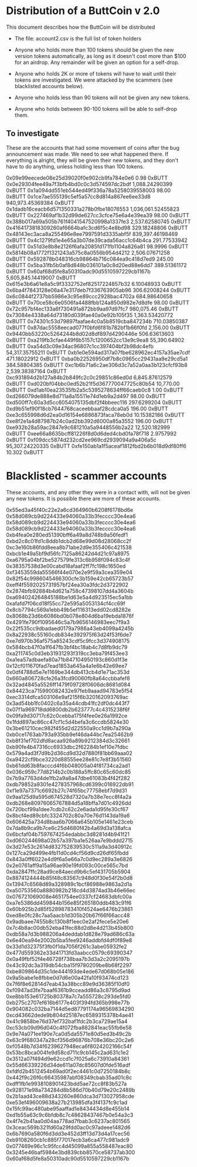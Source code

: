 # Distribution of a ButtCoin v 2.0


This document describes how the ButtCoin will be distributed

- The file: account2.csv is the full list of token holders


- Anyone who holds more than 100 tokens should be given the new version tokens automatically, as long as it doesn't cost more than $100 for an airdrop. Any remainder will be given an option for a self-drop.

- Anyone who holds 2K or more of tokens will have to wait until their tokens are investigated. We were attacked by the scammers (see blacklisted accounts below).

- Anyone who holds less than 90 tokens will not be given any new tokens.

- Anyone who holds between 90-100 tokens will be able to self-drop them.




## To investigate

These are the accounts that had some movement of coins after the bug announcement was made. We need to see what happened there.
If everything is alright, they will be given their new tokens, and they don't have to do anything, unless holding less than 100 tokens.

0x09e99eecede08e25d39020f0e902cb9fa784e0e6	0.98 0xBUTT
0x0e29304fee49a7f3bfb4bd0c0c3d574597dc2bdf	1,088.24290399 0xBUTT
0x1a094dd551eb544ed49f336a78a5258039558003	98.00 0xBUTT
0x1ce7ae555139c5ef5a57cc8d814a867ee6ee33d8	940,973.45369384 0xBUTT
0x1dadb16ceacb6d571350331a278b0fbe18076553	1,036,061.52455823 0xBUTT
0x227469af1b32d99de627cc3cfce75e6a4e39ea39	98.00 0xBUTT
0x388b017a69a505b761f4041547520998a1337fe3	2,537.62580745 0xBUTT
0x4164173818309260af6664bafc3cd6f5c4e8bd98	329.18248806 0xBUTT
0x48143ec3aca8a255496e8ee7997591d3335abf5f	839,397.46198469 0xBUTT
0x4c1279fd1e4e65a3b07de39cada56acc1c64b4ca	291.77533942 0xBUTT
0x51d3e8b8e2126f6afa2085fd171fb1104a826a81	98.9996 0xBUTT
0x5814b08a1772f1321243a575c8a0556b954d4212	2,506.07671258 0xBUTT
0x592878b048316cb98864b716c084ea9c418d7ed9	245.00 0xBUTT
0x5ba31fb5b0af8d848b036101a0c8d20ed88e6dd7	389.51361172 0xBUTT
0x60af68d5fe8a50310adc90d5510597229cb1167b	5,605,845.14419007 0xBUTT
0x615e3b6a61e8a5c9f3332752ef82517224857b32	6.10048933 0xBUTT
0x6ba4f7843128e06a47e317deb7f336763905ab96	306.62008244 0xBUTT
0x6c0844f2737bb5986e3c95e89ccc2928bac4702a	684.98640658 0xBUTT
0x70ce58c6e0506fa4488fbb124a850d982e7d8dfe	98.00 0xBUTT
0x72c957bf4ec133a6f730491a872bb9aa97d97fc7	980,075.46 0xBUTT
0x73084e4338a64d73180d039fae40a0e92b105f35	1,363.53420772 0xBUTT
0x74301c53d79897faafae4c0a5b8519cba847234b	710.03850387 0xBUTT
0x87dac5558eecad077f0bfd6f81b782bf1b66f0fd	2,156.00 0xBUTT
0x9440bb53220c5264244b8d02d8df897d4290446e	506.63613603 0xBUTT
0xa219fb3cfae449f6b5157c1200652cc13e9c9ea8	55,390.64902 0xBUTT
0xa54d3c09e34ac96807c1cc397404bf2b98dc4efb	54,317.35755211 0xBUTT
0xb1e0e594ad317a07fbe628962ec4157a35ae7cdf	471.18022912 0xBUTT
0xba0b22526950df7b8c0965cc29431aa9e29cd5a1	384.58804385 0xBUTT
0xc1b6b71a6c2ae306d3c7a52a0aa3b123cfcf93b8	2,539.38387164 0xBUTT
0xc931894d2b127a84b2b849fc2c0c29851c86ed0d	6,845.87612579 0xBUTT
0xd020bf04bbc0ed52b21f5d367770047725c80b54	10,770.00 0xBUTT
0xd1ab10ea23535fb2a5c5395278634ff66caeb0c8	1.00 0xBUTT
0xd266079de888e8d711a8a15511e74d1eb9a2d497	98.00 0xBUTT
0xd500ff7c60a3d5cc6054075135dbf2f4bbeec116	297.6299204 0xBUTT
0xd9b51ef90f18cb7644768caceebbaaf28cdca0a5	196.00 0xBUTT
0xe3c655998d6d2ea0d16154e6886873faca78eb0d	10.15382186 0xBUTT
0xe8f2e1a4d87987b24c0ad2bb392d6000a85a3552	196.00 0xBUTT
0xe932b28a59ac2847e9c681210a5a9448556b2a22	12,520.182999 0xBUTT
0xee66a8635bcff81226f8d0d6ded4cbd0fa78f718	2.9757992 0xBUTT
0xf09dcc5874d232cd2ee969cd2939094a9a406a5c	95,307.24220335 0xBUTT
0xfe150ab1a1f5aceaf1812fbd2b6b018d9df80ff6	10.302 0xBUTT

# Blacklisted - scammer accounts

These accounts, and any other they were in a contact with, will not be given any new tokens. 
It is possible there are more of these accounts.

0x55ed3a45f40c22e2a6cd364960b6208f6178bd6e
0x58d089cb9d224433e94060a33b3fecccc30e4ea6
0x58d089cb9d224433e94060a33b3fecccc30e4ea6
0x58d089cb9d224433e94060a33b3fecccc30e4ea6
0xb4fea0e280ed51390bff6a49a8d748b9a56fedf1
0xbd2c8c01fd1c8ddb1dcb2d68e99d08d28068cc2f
0xc3e160b86fdd8eea8b71abe2d9e355406c421538
0xbcb1e49a5bf9d56fc7125a86242d4d21c97a8975
0xa6795a04bf2be527579fe313c6b958f094c83c4f
0x38357538d3e00cabd18afaaf2ff7fc198c1650ed
0xf3453559da55566f44e070e2e9f59a3cea359e04
0x82f54c9986045466300cfe3b159e42cb65723b57
0xeff4f5592025731957bf24ea30a3fdc2d3722902
0x2874bfb92884b4d621a758c47398107dd4a3604b
0xa694024264845188be1d63e5a4d923515ec5a1bb
0xafafd7f06cd18f55cc72e595a5053134cf4cc69f
0x8cb7794c569a1ebb49b5ef116313edd02cd8282e
0x8068b23d6b6086bd0b078e804d6ba19ebda1876f
0x4291fe790f1095646c5a7b9656146983eec7f9a3
0x22f535cc9dbadaed0179a7986a43eb4099a4245b
0x8a22938c55160cdb834e392975f63d24f53f6de7
0xe7d970b36af575a85243cdf5c9fcc3d374908175
0x584bcb47f0a1f647fb3bf4bc18ab4c7d8fb9dc79
0xa211745c0d3eb31931293f319cc3eba79f453ee3
0xa1ea57adbaefa80a71b847104950193c860d1f3e
0x12cf011670fad7ead1853a645a4a1e6b42e69ee7
0x0df4788d5e7e1169be344db413cb4d1e71ac353d
0x660a806728cfe26a3fcd90060fb8a64ccbbafef8
0x32ad4845a5526ff1479f09728f0606dc8681d084
0x84423ca715990082432e97feb9aaad94783e5f54
0xec3314dfca503106e9af215f6b320162093769ac
0x3ad54bb1fc0402c6a35a44cdb41fc2df0dc443f7
0x07f1a969718dd6800db2b623777c4c4315238f6f
0x09fa9d30717c62c0cebba175f4fee0e26a1992ce
0x1fdd897ac86cc47cf1c5d4befa3c6ccdb5824e30
0x3be61210cec982f455d2d22550a9cc1d9b7a290a
0xb0ce1763ab793a935bb9ef46da44bc7ea25462b9
0xb8f31ef702dfd8acaa926a89b9212384d3c32661
0xb90fe4b47316cc6933dbc2f62284b1ef10e7fdbc
0x579a4ad3f7d9b2d36cd9d32d7880f81bb69aaa02
0xa9422cf9bce3220d88555ee28e81c7e8f3b51560
0xb61dd63b8facccd4f6b048005a04f81734ca2ad1
0x036c959c77d8214b2c0b188a5ffc80c65c60dc85
0x7b9a7763d4de1fb2a9a8a47dbe61083b4f42f282
0xdb79852a9301e4278357968cd6399c016922db91
0xf1e97a7371c6692b27c74f65bc77758ebf7d9d31
0x9aa125d9a595d674528d7320a7b38e7ecc8f4a2a
0xdb268e80976065767884d5a18bffa7d01c4926dd
0x720bcf99a1dee7cdb2c62c2e6ada1d95fe30cf67
0x8bcf4ed89cbfc3324702c80a70e76d1143da19a6
0x606425a734d8baa6b7066a645b105e1461e23ceb
0x7da8b9ca9b7ce6c25d4680f42b4a69d3a138afca
0x6bcfaf04b7597674254edabbc3d8281d4b941f21
0xd060244698a02b57a397ba1e526aa7e9bddd2715
0x3d27e53c2614d832752839530c511a9a3d40912c
0x127ca29d499e4fb11d0cd4cf56d9cd26df65fbdd
0x843a0ff6022e4d9f6a5e66a7c0d9ec289a3e6826
0x2e0761aff9a15a96ae90e19fd093c00ce565c7bd
0xda2847ffc28ad9ce84aecd9b6c5ef431705b5904
0x8874124444b85f48c83567c948d0f30e54f2b0d8
0x13947c6568d89a328989c1bcf86988e9863a2d1a
0xa50753560a8880982b218cd4d3874ad3b46e66ec
0x076721069008e4651754ee0337cf24683dbfc00a
0xa7e5386dd459844b156e85f265180ddb483c91f6
0x60b925b2d85f52898783410f4524ae6476b23861
0xed8e0fc28c7aa5aacb1d305b20b67f66f66acc48
0x9adbaee7455b8c130b8f1eec0e2af2fece5e20e6
0x7c4b8ac00db52eba41fec88d2d8e4d213b45b800
0xdb58a7d3b988206a4deddab1d828e79ad686c63a
0x6e40ea94e2002b5ba5fee9246addbfd4df0f89e8
0x33d1d32375f3fb0f1da7056f261c3abe05932fe2
0x477d559362e33d41713fd3aabcc0579c69390347
0x0a49fbf52f4e46728f738baa7b3d3a2c2095197b
0x43c92dc3a319db54cba15f9780209be8b68f2297
0xbe809864d35c1de444193de4ede67d068b05e186
0x9a5babe1e8fbbe0d7d6e00a42fa10f93474cd123
0x7f6f8e62814d7eab43a38bcc89e9d36385f10df0
0xf0947ad3fe7baaf6361b9cceadd86a3c8795d9ad
0xe8bb153e61725b80378a7c7a555728c293de5fd0
0xb275c2707ef616b6177e403f394fd365b998e77b
0x904082c032ba7144d5ed87791174a96569834290
0xcd43662dede9b804d25187ec6589315378b4ae41
0x41c9858be76d37ef732baf1fdc2b3ca729ae15a4
0xc53cb09d96d040c4f072fba882841eac55fb6e58
0x9e74a071ee190e7ca0d5da5571e80d5ed3b49c2b
0x63c9f680347a28cf356d96876b708e36bc20c2e6
0xf0548b7d34f6239627948eca6f8024202166c54f
0x53bc8bca004fe9d58cd711c9cb145c2ad631c1e2
0x3512a07f494d9e62ccd1c7f025a6c73910a84361
0x55d66339226d34de611a07dc85607d0fde516adf
0xfdfd2b4512454b69ad0f2ec4461c0d7250184b8c
0x442f9c26f6c66435987abf08349cbab35ad01c8c
0xdff1fb1e9938108901423bdd5ae72cc8f83b527a
0x928171e98a734284d8b586d70b40d79e20c2489b
0x2b1aad43ce88d343260e860dca3d713027958cde
0xe53ef496009638a27b213985dfa3f4137fc9c1ad
0x15fc99ac480abe95aaffad1e8434434d8e455b14
0xd1b55a63c9c6bfdb8c7c48628437467b0e54a3c3
0x4f7e2b41aa0d04aa778ad7fbab3c6237ac801565
0x3ceac569b321fd60a29fdd0ac0c97adeee1482d6
0x6b7690a580f6d3dd3e452d3ff13d73d4a17cec56
0xb9108260cb1c885f77017ecb3a6ca477c981adc9
0x077469e96c1c95fcc4d45099a855a558487eac80
0x3245e46baf5984e3bd839cbb8570ce58737ab300
0x60af68d5fe8a50310adc90d5510597229cb1167b


